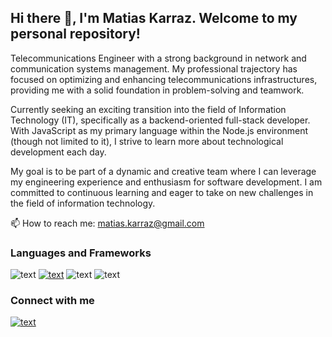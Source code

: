 ## Hi there 👋, I'm Matias Karraz. Welcome to my personal repository!

Telecommunications Engineer with a strong background in network and communication systems management. My professional trajectory has focused on optimizing and enhancing telecommunications infrastructures, providing me with a solid foundation in problem-solving and teamwork.

Currently seeking an exciting transition into the field of Information Technology (IT), specifically as a backend-oriented full-stack developer. With JavaScript as my primary language within the Node.js environment (though not limited to it), I strive to learn more about technological development each day.

My goal is to be part of a dynamic and creative team where I can leverage my engineering experience and enthusiasm for software development. I am committed to continuous learning and eager to take on new challenges in the field of information technology.

📫 How to reach me: matias.karraz@gmail.com

### Languages and Frameworks
![text](https://img.shields.io/badge/JavaScript-323330?style=for-the-badge&logo=javascript&logoColor=F7DF1E)  [![text](https://img.shields.io/badge/Node%20js-339933?style=for-the-badge&logo=nodedotjs&logoColor=white)](https://nodejs.org/en)  ![text](https://img.shields.io/badge/React-20232A?style=for-the-badge&logo=react&logoColor=61DAFB)  ![text](https://img.shields.io/badge/GraphQl-E10098?style=for-the-badge&logo=graphql&logoColor=white)

### Connect with me

[![text](https://img.shields.io/badge/LinkedIn-0077B5?style=for-the-badge&logo=linkedin&logoColor=white)](https://www.linkedin.com/in/matiaskarraz/)



<!--
**mkarraz/mkarraz** is a ✨ _special_ ✨ repository because its `README.md` (this file) appears on your GitHub profile.

Here are some ideas to get you started:

- 🔭 I’m currently working on ...
- 🌱 I’m currently learning ...
- 👯 I’m looking to collaborate on ...
- 🤔 I’m looking for help with ...
- 💬 Ask me about ...
- 📫 How to reach me: ...
- 😄 Pronouns: ...
- ⚡ Fun fact: ...
-->
